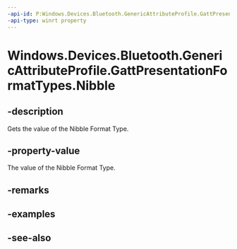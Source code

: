 ----api-id: P:Windows.Devices.Bluetooth.GenericAttributeProfile.GattPresentationFormatTypes.Nibble
-api-type: winrt property
---<!-- Property syntaxpublic byte Nibble { get; }--># Windows.Devices.Bluetooth.GenericAttributeProfile.GattPresentationFormatTypes.Nibble## -descriptionGets the value of the Nibble Format Type.## -property-valueThe value of the Nibble Format Type.## -remarks## -examples## -see-also